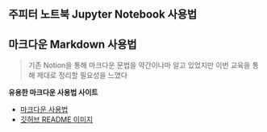 ## 주피터 노트북 Jupyter Notebook 사용법









## 마크다운 Markdown 사용법 
> 기존 Notion을 통해 마크다운 문법을 약간이나마 알고 있었지만 이번 교육을 통해 제대로 정리할 필요성을 느꼈다

**유용한 마크다운 사용법 사이트**

* [마크다운 사용법](https://gist.github.com/ihoneymon/652be052a0727ad59601)
* [깃허브 README 이미지](https://worthpreading.tistory.com/83)